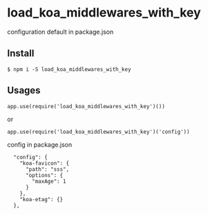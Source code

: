 # load_koa_middlewares_with_key

configuration default in package.json


## Install

```
$ npm i -S load_koa_middlewares_with_key
```

## Usages

```
app.use(require('load_koa_middlewares_with_key')())
```

or

```
app.use(require('load_koa_middlewares_with_key')('config'))
```

config in package.json


```
  "config": {
    "koa-favicon": {
      "path": "sss",
      "options": {
        "maxAge": 1
      }
    },
    "koa-etag": {}
  },
```